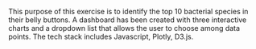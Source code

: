This purpose of this exercise is to identify the top 10 bacterial species in their belly buttons. A dashboard has been created with three interactive charts and a dropdown list that allows the user to choose among data points. The tech stack includes Javascript, Plotly, D3.js. 
